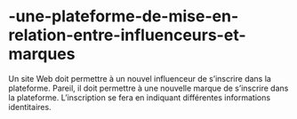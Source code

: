 # -une-plateforme-de-mise-en-relation-entre-influenceurs-et-marques
Un  site Web doit permettre à un nouvel influenceur de s’inscrire dans la plateforme. Pareil, il doit permettre à une nouvelle marque de s’inscrire dans la plateforme. L’inscription se fera en indiquant différentes informations identitaires.
